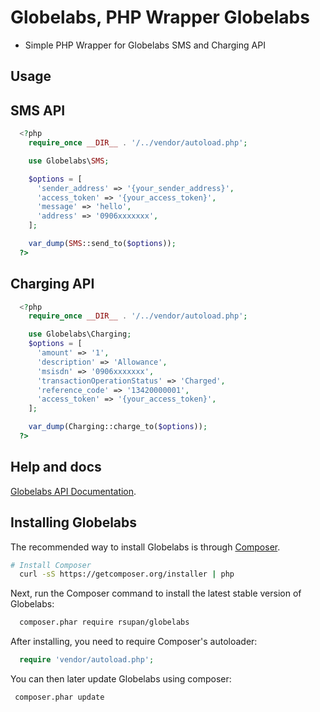 Globelabs, PHP Wrapper Globelabs
=======================

- Simple PHP Wrapper for Globelabs SMS and Charging API

## Usage

## SMS API

```php
  <?php
    require_once __DIR__ . '/../vendor/autoload.php';

    use Globelabs\SMS;

    $options = [
      'sender_address' => '{your_sender_address}',
      'access_token' => '{your_access_token}',
      'message' => 'hello',
      'address' => '0906xxxxxxx',
    ];

    var_dump(SMS::send_to($options));
  ?>
```

## Charging API

```php
  <?php
    require_once __DIR__ . '/../vendor/autoload.php';

    use Globelabs\Charging;
    $options = [
      'amount' => '1',
      'description' => 'Allowance',
      'msisdn' => '0906xxxxxxx',
      'transactionOperationStatus' => 'Charged',
      'reference_code' => '13420000001',
      'access_token' => '{your_access_token}',
    ];

    var_dump(Charging::charge_to($options));
  ?>
```

## Help and docs
  [Globelabs API Documentation](http://www.globelabs.com.ph/docs).

## Installing Globelabs

The recommended way to install Globelabs is through
[Composer](http://getcomposer.org).

```bash
# Install Composer
  curl -sS https://getcomposer.org/installer | php
```

Next, run the Composer command to install the latest stable version of Globelabs:

```bash
  composer.phar require rsupan/globelabs
```

After installing, you need to require Composer's autoloader:

```php
  require 'vendor/autoload.php';
```

You can then later update Globelabs using composer:

 ```bash
  composer.phar update
 ```
